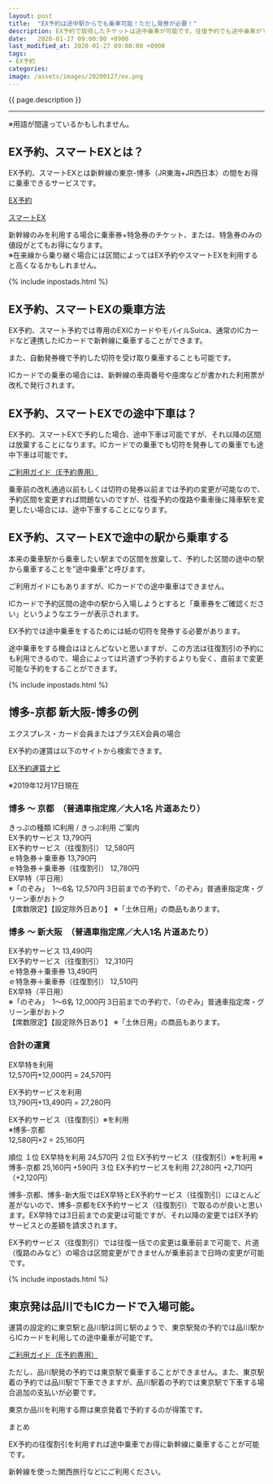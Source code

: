```yaml
---
layout: post
title:  "EX予約は途中駅からでも乗車可能！ただし発券が必要！"
description: EX予約で取得したチケットは途中乗車が可能です。往復予約でも途中乗車ができるので、場合によっては片道ずつ取るよりも安くなります。途中乗車の利用方法などを紹介します。
date:   2020-01-27 09:00:00 +0900
last_modified_at: 2020-01-27 09:00:00 +0900
tags:
- EX予約
categories:
image: /assets/images/20200127/ex.png
---
```


{{ page.description }}

---

※用語が間違っているかもしれません。

## EX予約、スマートEXとは？
EX予約、スマートEXとは新幹線の東京-博多（JR東海+JR西日本）の間をお得に乗車できるサービスです。

[EX予約](https://expy.jp/top.php?)

[スマートEX](https://smart-ex.jp/top.php)


新幹線のみを利用する場合に乗車券+特急券のチケット、または、特急券のみの値段がとてもお得になります。  
※在来線から乗り継ぐ場合には区間によってはEX予約やスマートEXを利用すると高くなるかもしれません。  

{% include inpostads.html %}

## EX予約、スマートEXの乗車方法

EX予約、スマート予約では専用のEXICカードやモバイルSuica、通常のICカードなど連携したICカードで新幹線に乗車することができます。

また、自動発券機で予約した切符を受け取り乗車することも可能です。

ICカードでの乗車の場合には、新幹線の車両番号や座席などが書かれた利用票が改札で発行されます。



## EX予約、スマートEXでの途中下車は？

EX予約、スマートEXで予約した場合、途中下車は可能ですが、それ以降の区間は放棄することになります。ICカードでの乗車でも切符を発券しての乗車でも途中下車は可能です。

[ご利用ガイド（E予約専用）](https://expy.jp/reservation/pdf/jr-toukai_user_guide_e.pdf)

乗車前の改札通過以前もしくは切符の発券以前までは予約の変更が可能なので、予約区間を変更すれば問題ないのですが、往復予約の復路や乗車後に降車駅を変更したい場合には、途中下車することになります。



## EX予約、スマートEXで途中の駅から乗車する

本来の乗車駅から乗車したい駅までの区間を放棄して、予約した区間の途中の駅から乗車することを”途中乗車”と呼びます。

ご利用ガイドにもありますが、ICカードでの途中乗車はできません。

ICカードで予約区間の途中の駅から入場しようとすると「乗車券をご確認ください」というようなエラーが表示されます。

EX予約では途中乗車をするためには紙の切符を発券する必要があります。

途中乗車をする機会はほとんどないと思いますが、この方法は往復割引の予約にも利用できるので、場合によっては片道ずつ予約するよりも安く、直前まで変更可能な予約をすることができます。

{% include inpostads.html %}

## 博多-京都 新大阪-博多の例

エクスプレス・カード会員またはプラスEX会員の場合

EX予約の運賃は以下のサイトから検索できます。  

[EX予約運賃ナビ](https://ex-ic.jp/navi/member/index.html)

※2019年12月17日現在

### 博多 ～ 京都　（普通車指定席／大人1名 片道あたり）  
きっぷの種類	IC利用 / きっぷ利用	ご案内  
EX予約サービス	13,790円  
EX予約サービス（往復割引）	12,580円  
ｅ特急券＋乗車券	13,790円  
ｅ特急券＋乗車券（往復割引）	12,780円  
EX早特（平日用）  
※「のぞみ」　1～6名	12,570円	3日前までの予約で、「のぞみ」普通車指定席・グリーン車がおトク  
【席数限定】【設定除外日あり】 ※「土休日用」の商品もあります。

### 博多 ～ 新大阪　（普通車指定席／大人1名 片道あたり）  

EX予約サービス	13,490円  
EX予約サービス（往復割引）	12,310円  
ｅ特急券＋乗車券	13,490円  
ｅ特急券＋乗車券（往復割引）	12,510円  
EX早特（平日用）  
※「のぞみ」　1～6名	12,000円	3日前までの予約で、「のぞみ」普通車指定席・グリーン車がおトク  
【席数限定】【設定除外日あり】 ※「土休日用」の商品もあります。  

### 合計の運賃

EX早特を利用  
12,570円+12,000円 = 24,570円

EX予約サービスを利用  
13,790円+13,490円 = 27,280円

EX予約サービス（往復割引）※を利用  
※博多-京都  
12,580円×2 = 25,160円  

順位
１位	EX早特を利用	24,570円
２位	EX予約サービス（往復割引）※を利用 ※博多-京都	25,160円	+590円
３位	EX予約サービスを利用	27,280円	+2,710円（+2,120円）

博多-京都、博多-新大阪ではEX早特とEX予約サービス（往復割引）にほとんど差がないので、博多-京都をEX予約サービス（往復割引）で取るのが良いと思います。EX早特では3日前までの変更は可能ですが、それ以降の変更ではEX予約サービスとの差額を請求されます。

EX予約サービス（往復割引）では往復一括での変更は乗車前まで可能で、片道（復路のみなど）の場合は区間変更ができませんが乗車前まで日時の変更が可能です。

{% include inpostads.html %}

## 東京発は品川でもICカードで入場可能。

運賃の設定的に東京駅と品川駅は同じ駅のようで、東京駅発の予約では品川駅からICカードを利用しての途中乗車が可能です。

[ご利用ガイド（E予約専用）](https://expy.jp/reservation/pdf/jr-toukai_user_guide_e.pdf)

ただし、品川駅発の予約では東京駅で乗車することができません。また、東京駅着の予約では品川駅で下車できますが、品川駅着の予約では東京駅で下車する場合追加の支払いが必要です。

東京か品川を利用する際は東京発着で予約するのが得策です。


まとめ

EX予約の往復割引を利用すれば途中乗車でお得に新幹線に乗車することが可能です。

新幹線を使った関西旅行などにご利用ください。
